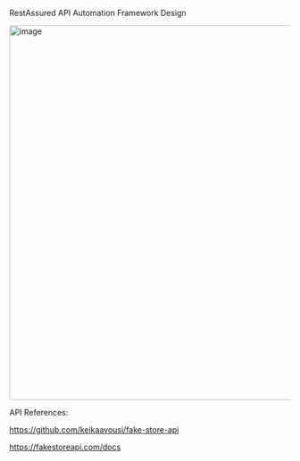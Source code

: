 RestAssured API Automation Framework Design

<img width="1162" height="672" alt="image" src="https://github.com/user-attachments/assets/1f82afaf-1bcc-4f2c-83c9-ea453e9112a9" />

API References:

https://github.com/keikaavousi/fake-store-api

https://fakestoreapi.com/docs
